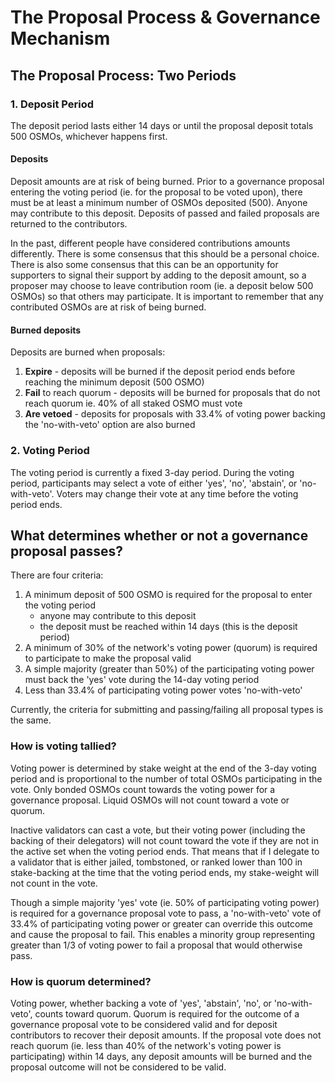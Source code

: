 # The Proposal Process & Governance Mechanism

## The Proposal Process: Two Periods

### 1. Deposit Period

The deposit period lasts either 14 days or until the proposal deposit totals 500 OSMOs, whichever happens first.

#### Deposits
Deposit amounts are at risk of being burned. Prior to a governance proposal entering the voting period (ie. for the proposal to be voted upon), there must be at least a minimum number of OSMOs deposited (500). Anyone may contribute to this deposit. Deposits of passed and failed proposals are returned to the contributors.

In the past, different people have considered contributions amounts differently. There is some consensus that this should be a personal choice. There is also some consensus that this can be an opportunity for supporters to signal their support by adding to the deposit amount, so a proposer may choose to leave contribution room (ie. a deposit below 500 OSMOs) so that others may participate. It is important to remember that any contributed OSMOs are at risk of being burned.

#### Burned deposits
Deposits are burned when proposals:
1. **Expire** - deposits will be burned if the deposit period ends before reaching the minimum deposit (500 OSMO)
2. **Fail** to reach quorum - deposits will be burned for proposals that do not reach quorum ie. 40% of all staked OSMO must vote
3. **Are vetoed** - deposits for proposals with 33.4% of voting power backing the 'no-with-veto' option are also burned

### 2. Voting Period
The voting period is currently a fixed 3-day period. During the voting period, participants may select a vote of either 'yes', 'no', 'abstain', or 'no-with-veto'. Voters may change their vote at any time before the voting period ends.

## What determines whether or not a governance proposal passes?
There are four criteria:

1. A minimum deposit of 500 OSMO is required for the proposal to enter the voting period
   - anyone may contribute to this deposit
   - the deposit must be reached within 14 days (this is the deposit period)
2. A minimum of 30% of the network's voting power (quorum) is required to participate to make the proposal valid
3. A simple majority (greater than 50%) of the participating voting power must back the 'yes' vote during the 14-day voting period
4. Less than 33.4% of participating voting power votes 'no-with-veto'

Currently, the criteria for submitting and passing/failing all proposal types is the same. 

### How is voting tallied?
Voting power is determined by stake weight at the end of the 3-day voting period and is proportional to the number of total OSMOs participating in the vote. Only bonded OSMOs count towards the voting power for a governance proposal. Liquid OSMOs will not count toward a vote or quorum.

Inactive validators can cast a vote, but their voting power (including the backing of their delegators) will not count toward the vote if they are not in the active set when the voting period ends. That means that if I delegate to a validator that is either jailed, tombstoned, or ranked lower than 100 in stake-backing at the time that the voting period ends, my stake-weight will not count in the vote.

Though a simple majority 'yes' vote (ie. 50% of participating voting power) is required for a governance proposal vote to pass, a 'no-with-veto' vote of 33.4% of participating voting power or greater can override this outcome and cause the proposal to fail. This enables a minority group representing greater than 1/3 of voting power to fail a proposal that would otherwise pass.

### How is quorum determined?

Voting power, whether backing a vote of 'yes', 'abstain', 'no', or 'no-with-veto', counts toward quorum. Quorum is required for the outcome of a governance proposal vote to be considered valid and for deposit contributors to recover their deposit amounts. If the proposal vote does not reach quorum (ie. less than 40% of the network's voting power is participating) within 14 days, any deposit amounts will be burned and the proposal outcome will not be considered to be valid.
